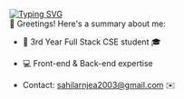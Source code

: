 [![Typing SVG](https://readme-typing-svg.demolab.com?font=Fira+Code&pause=1000&width=435&lines=Hello+there%2C+I'm+Sahil;and+I'm+a+full-stack+developer)](https://git.io/typing-svg)<br>
👋 Greetings! Here's a summary about me:
- 👀 3rd Year Full Stack CSE student 🎓
- 💻 Front-end & Back-end expertise

- Contact: sahilarnjea2003@gmail.com ✉️
